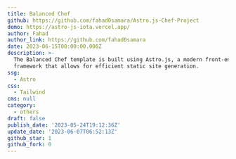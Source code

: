 ```yaml
---
title: Balanced Chef
github: https://github.com/fahad0samara/Astro.js-Chef-Project
demo: https://astro-js-iota.vercel.app/
author: Fahad
author_link: https://github.com/fahad0samara
date: 2023-06-15T00:00:00.000Z
description: >-
  The Balanced Chef template is built using Astro.js, a modern front-end
  framework that allows for efficient static site generation.
ssg:
  - Astro
css:
  - Tailwind
cms: null
category:
  - others
draft: false
publish_date: '2023-05-24T19:12:36Z'
update_date: '2023-06-07T06:52:13Z'
github_star: 1
github_fork: 0
---
```

